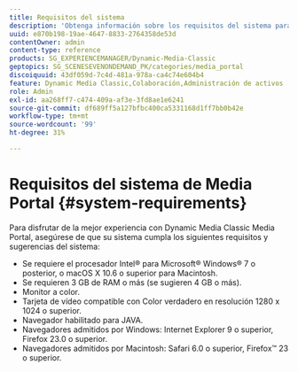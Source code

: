 ```yaml
---
title: Requisitos del sistema
description: 'Obtenga información sobre los requisitos del sistema para la mejor experiencia con Media Portal. '
uuid: e870b198-19ae-4647-8833-2764358de53d
contentOwner: admin
content-type: reference
products: SG_EXPERIENCEMANAGER/Dynamic-Media-Classic
geptopics: SG_SCENESEVENONDEMAND_PK/categories/media_portal
discoiquuid: 43df059d-7c4d-481a-978a-ca4c74e604b4
feature: Dynamic Media Classic,Colaboración,Administración de activos
role: Admin
exl-id: aa268ff7-c474-409a-af3e-3fd8ae1e6241
source-git-commit: df689ff5a127bfbc400ca5331168d1ff7bb0b42e
workflow-type: tm+mt
source-wordcount: '99'
ht-degree: 31%

---
```


# Requisitos del sistema de Media Portal {#system-requirements}

Para disfrutar de la mejor experiencia con Dynamic Media Classic Media Portal, asegúrese de que su sistema cumpla los siguientes requisitos y sugerencias del sistema:

* Se requiere el procesador Intel® para Microsoft® Windows® 7 o posterior, o macOS X 10.6 o superior para Macintosh.
* Se requieren 3 GB de RAM o más (se sugieren 4 GB o más).
* Monitor a color.
* Tarjeta de vídeo compatible con Color verdadero en resolución 1280 x 1024 o superior.
* Navegador habilitado para JAVA.
* Navegadores admitidos por Windows: Internet Explorer 9 o superior, Firefox 23.0 o superior.
* Navegadores admitidos por Macintosh: Safari 6.0 o superior, Firefox™ 23 o superior.
